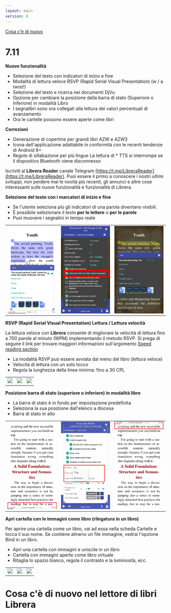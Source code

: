```yaml
---
layout: main
version: 8
---
```

[Cosa c'è di nuovo](/wiki/what-is-new/it)

# 7.11

**Nuove funzionalità**

* Selezione del testo con indicatori di inizio e fine
* Modalità di lettura veloce RSVP (Rapid Serial Visual Presentation) (w / a twist!)
* Selezione del testo e ricerca nei documenti DjVu
* Opzione per cambiare la posizione della barra di stato (Superiore o Inferiore) in modalità Libro
* I segnalibri sono ora collegati alla lettura dei valori percentuali di avanzamento
* Ora le cartelle possono essere aperte come libri

**Correzioni**

* Generazione di copertine per grandi libri AZW e AZW3
* Icona dell'applicazione adattabile in conformità con le recenti tendenze di Android 8+
* Regole di sillabazione per più lingue
La lettura di * TTS si interrompe se il dispositivo Bluetooth viene disconnesso

Iscriviti al **Librera Reader** canale Telegram [https://t.me/LibreraReader](https://t.me/LibreraReader). Puoi essere il primo a conoscere i nostri ultimi sviluppi, non perdere mai le novità più recenti, gli annunci e altre cose interessanti sulle nuove funzionalità e funzionalità di Librera.

**Selezione del testo con i marcatori di inizio e fine**

* Se l'utente seleziona più gli indicatori di una parola diventano visibili.
* È possibile selezionare il testo **per le lettere** o **per le parole**
* Puoi muovere i segnalini in tempo reale

||||
|-|-|-|
|![](4.png)|![](5.png)|![](6.png)|


**RSVP (Rapid Serial Visual Presentation) Lettura / Lettura velocità**

La lettura veloce con **Librera** consente di migliorare la velocità di lettura fino a 700 parole al minuto (WPM) implementando il metodo RSVP.
Si prega di seguire il link per trovare maggiori informazioni sull'argomento [Speed   reading section](/wiki/manual/Rapid-Serial-Visual-Presentation/it)


* La modalità RSVP può essere avviata dal menu del libro (lettura veloce)
* Velocità di lettura con un solo tocco
* Regola la lunghezza della linea minima: fino a 30 CPL

||||
|-|-|-|
|![](/wiki/manual/Rapid-Serial-Visual-Presentation/1.png)|![](/wiki/manual/Rapid-Serial-Visual-Presentation/2.png)|![](/wiki/manual/Rapid-Serial-Visual-Presentation/3.png)|

**Posizione barra di stato (superiore o inferiore) in modalità libro**

* La barra di stato è in fondo per impostazione predefinita
* Seleziona la sua posizione dall'elenco a discesa
* Barra di stato in alto

||||
|-|-|-|
|![](1.png)|![](2.png)|![](3.png)|


**Apri cartella con le immagini come libro (rilegatura in un libro)**

Per aprire una cartella come un libro, vai ad essa nella scheda Cartelle e tocca il suo nome. Se contiene almeno un file immagine, vedrai l'opzione Bind in un libro.


* Apri una cartella con immagini e uniscile in un libro
* Cartella con immagini aperte come libro virtuale
* Ritaglia lo spazio bianco, regola il contrasto e la luminosità, ecc.

||||
|-|-|-|
|![](/wiki/manual/Open-Folder-With-Images-As-A-Book/1.png)|![](/wiki/manual/Open-Folder-With-Images-As-A-Book/2.png)|![](/wiki/manual/Open-Folder-With-Images-As-A-Book/3.png)|


# Cosa c'è di nuovo nel lettore di libri Librera




